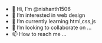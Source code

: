 - 👋 Hi, I’m @nishanth1506
- 👀 I’m interested in web design
- 🌱 I’m currently learning html,css,js
- 💞️ I’m looking to collaborate on ...
- 📫 How to reach me ...

<!---
nishanth1506/nishanth1506 is a ✨ special ✨ repository because its `README.md` (this file) appears on your GitHub profile.
You can click the Preview link to take a look at your changes.
--->

